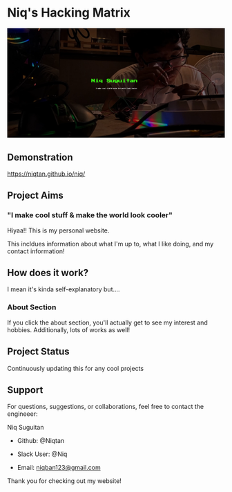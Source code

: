 # Niq's Hacking Matrix

![alt text](public/image.png)

## Demonstration
https://niqtan.github.io/niq/

## Project Aims

### "I make cool stuff & make the world look cooler"

Hiyaa!! This is my personal website. 

This incldues information about what I'm up to, what I like doing, and my contact information!

## How does it work?
I mean it's kinda self-explanatory but....

### About Section
If you click the about section, you'll actually get to see my interest and hobbies. Additionally, lots of works as well!

## Project Status
Continuously updating this for any cool projects

## Support

For questions, suggestions, or collaborations, feel free to contact the engineeer:

Niq Suguitan

- Github: @Niqtan

- Slack User: @Niq

- Email: niqban123@gmail.com

Thank you for checking out my website!